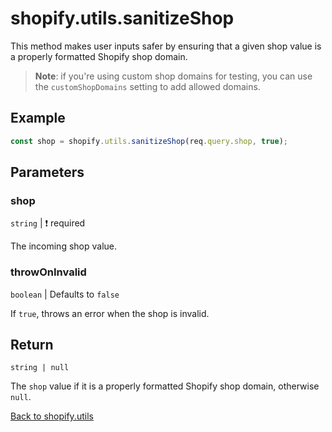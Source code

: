 # shopify.utils.sanitizeShop

This method makes user inputs safer by ensuring that a given shop value is a properly formatted Shopify shop domain.

> **Note**: if you're using custom shop domains for testing, you can use the `customShopDomains` setting to add allowed domains.

## Example

```ts
const shop = shopify.utils.sanitizeShop(req.query.shop, true);
```

## Parameters

### shop

`string` | :exclamation: required

The incoming shop value.

### throwOnInvalid

`boolean` | Defaults to `false`

If `true`, throws an error when the shop is invalid.

## Return

`string | null`

The `shop` value if it is a properly formatted Shopify shop domain, otherwise `null`.

[Back to shopify.utils](./README.md)
